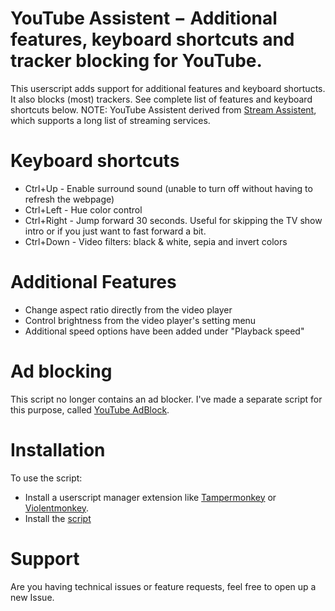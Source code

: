 # YouTube Assistent − Additional features, keyboard shortcuts and tracker blocking for YouTube.

This userscript adds support for additional features and keyboard shortucts. It also blocks (most) trackers.
See complete list of features and keyboard shortcuts below.
NOTE: YouTube Assistent derived from [Stream Assistent](https://github.com/CHJ85/Stream-Assistent), which supports a long list of streaming services.

# Keyboard shortcuts
 - Ctrl+Up - Enable surround sound (unable to turn off without having to refresh the webpage)
 - Ctrl+Left - Hue color control
 - Ctrl+Right - Jump forward 30 seconds. Useful for skipping the TV show intro or if you just want to fast forward a bit.
 - Ctrl+Down - Video filters: black & white, sepia and invert colors
# Additional Features
 - Change aspect ratio directly from the video player
 - Control brightness from the video player's setting menu
 - Additional speed options have been added under "Playback speed"
# Ad blocking
This script no longer contains an ad blocker. I've made a separate script for this purpose, called [YouTube AdBlock](https://github.com/CHJ85/YT-AdBlock). 
# Installation
To use the script:
 - Install a userscript manager extension like [Tampermonkey](https://www.tampermonkey.net/) or [Violentmonkey](https://violentmonkey.github.io/).
 - Install the [script](https://github.com/chj85/YouTube-Assistent/raw/main/main.user.js)
# Support
Are you having technical issues or feature requests, feel free to open up a new Issue.
